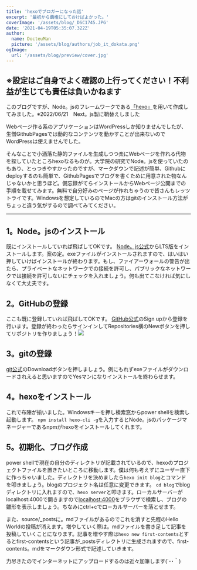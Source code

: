 ```yaml
---
title: 'hexoでブロガーになった話'
excerpt: '最初から覇権にしておけばよかった。'
coverImage: '/assets/blog/_DSC1745.JPG'
date: '2021-04-19T05:35:07.322Z'
author:
  name: DocteuMan
  picture: '/assets/blog/authors/job_it_dokata.png'
ogImage:
  url: '/assets/blog/preview/cover.jpg'
---
```


## ※設定はご自身でよく確認の上行ってください！不利益が生じても責任は負いかねます

このブログですが、Node。jsのフレームワークである[「hexo」](https://hexo。io/)を用いて作成してみました。※2022/06/21　Next。js製に鞘替えしました

Webページ作る系のアプリケーションはWordPressしか知りませんでしたが、生憎GithubPagesでは動的なコンテンツを動かすことが出来ないのでWordPressは使えませんでした。

そんなことで小洒落た静的ファイルを生成しつつ楽にWebページを作れる代物を探していたところhexoなるものが。大学院の研究でNode。jsを使っていたのもあり、とっつきやすかったのですが、マークダウンで記述が簡単、Githubにdeployするのも簡単で、GithubPagesでブログを書くために用意された物なんじゃないかと思うほど。備忘録がてらインストールからWebページ公開までの手順を載せてみます。無料で自分好みのページが作れちゃうので皆さんもレッツトライです。Windowsを想定しているのでMacの方はgitのインストール方法がちょっと違う気がするので調べてみてください。

***

## 1。Node。jsのインストール
既にインストールしていれば飛ばしてOKです。
[Node。js公式](https://nodejs。org/ja/)からLTS版をインストールします。案の定。exeファイルがインストールされますので、はいはい押していけばインストールが終わります。もし、ファイアーウォールの警告が出たら、プライベートなネットワークでの接続を許可し、パブリックなネットワークでは接続を許可しないにチェックを入れましょう。何も出てこなければ気にしなくて大丈夫です。

## 2。GitHubの登録
ここも既に登録していれば飛ばしてOKです。
[GitHub公式](https://github。com/)のSign upから登録を行います。登録が終わったらサインインしてRepositories横のNewボタンを押してリポジトリを作りましょう！![](/source/about-page/github。png)

## 3。gitの登録
[git公式](https://git-scm。com/)のDownloadボタンを押しましょう。例にもれずexeファイルがダウンロードされえると思いますのでYesマンになりインストールを終わらせます。

## 4。hexoをインストール
これで布陣が揃いました。Windowsキーを押し検索窓からpower shellを検索し起動します。
`npm install hexo-cli -g`を入力するとNode。jsのパッケージマネージャーであるnpmがhexoをインストールしてくれます。

## 5。初期化、ブログ作成
power shellで現在の自分のディレクトリが記載されているので、hexoのプロジェクトファイルを置きたいところに移動します。僕は何も考えずにユーザー直下に作っちゃいました。ディレクトリを決めましたら`hexo init blog`とコマンドを叩きましょう。blogのプロジェクト名は任意に変更できます。
`cd blog`でblogディレクトリに入れますので、`hexo server`と叩きます。ローカルサーバーがlocalhost:4000で開きますので[localhost:4000](https://localhost:4000)をブラウザで検索し、ブログの雛形を表示しましょう。ちなみにctrl+cでロ－カルサーバーを落とせます。

また、source/_postsに。mdファイルがあるのでこれを消すと先程のHello Worldの投稿が消えます。増やしていく際は。mdファイルを書き足して記事を投稿していくことになります。記事を増やす際は`hexo new first-contents`とするとfirst-contentsという記事が_postsディレクトリに生成されますので、first-contents。mdをマークダウン形式で記述していきます。

力尽きたのでインターネットにアップロードするのは近々加筆します(´･･｀)